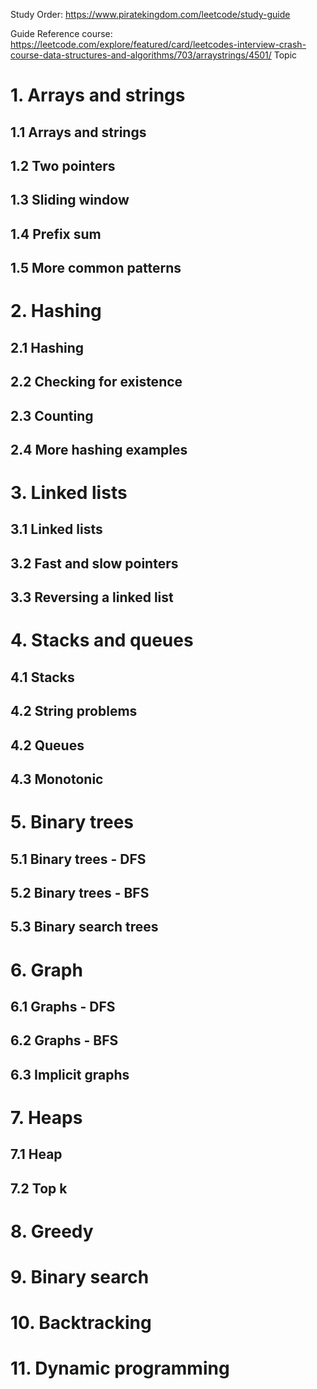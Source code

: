 Study Order:
https://www.piratekingdom.com/leetcode/study-guide

Guide Reference course:
https://leetcode.com/explore/featured/card/leetcodes-interview-crash-course-data-structures-and-algorithms/703/arraystrings/4501/
Topic

# 1. Arrays and strings
## 1.1 Arrays and strings
## 1.2 Two pointers
## 1.3 Sliding window
## 1.4 Prefix sum
## 1.5 More common patterns

# 2. Hashing
## 2.1 Hashing
## 2.2 Checking for existence
## 2.3 Counting
## 2.4 More hashing examples

# 3. Linked lists
## 3.1 Linked lists
## 3.2 Fast and slow pointers
## 3.3 Reversing a linked list

# 4. Stacks and queues
## 4.1 Stacks
## 4.2 String problems
## 4.2 Queues
## 4.3 Monotonic


# 5. Binary trees
## 5.1 Binary trees - DFS
## 5.2 Binary trees - BFS
## 5.3 Binary search trees

# 6. Graph
## 6.1 Graphs - DFS
## 6.2 Graphs - BFS
## 6.3 Implicit graphs

# 7. Heaps
## 7.1 Heap
## 7.2 Top k

# 8. Greedy

# 9. Binary search

# 10. Backtracking

# 11. Dynamic programming
